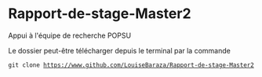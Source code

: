 # Rapport-de-stage-Master2
Appui à l'équipe de recherche POPSU

Le dossier peut-être télécharger depuis le terminal par la commande <pre><code>git clone https://www.github.com/LouiseBaraza/Rapport-de-stage-Master2</code></pre>
